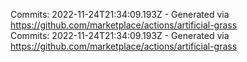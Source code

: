 Commits: 2022-11-24T21:34:09.193Z - Generated via https://github.com/marketplace/actions/artificial-grass
<br>
Commits: 2022-11-24T21:34:09.193Z - Generated via https://github.com/marketplace/actions/artificial-grass
<br>
